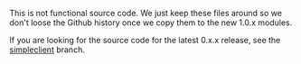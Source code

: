 This is not functional source code. We just keep these files around so we don't loose the Github history once we copy them to the new 1.0.x modules.

If you are looking for the source code for the latest 0.x.x release, see the [simpleclient](https://github.com/prometheus/client_java/tree/simpleclient) branch.
